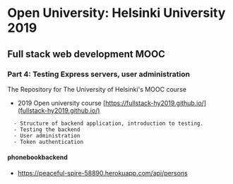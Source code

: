 
# Open University: Helsinki University 2019 

## Full stack web development MOOC

### Part 4: Testing Express servers, user administration

The Repository for The University of Helsinki's MOOC course
  - 2019  Open university course [https://fullstack-hy2019.github.io/](fullstack-hy2019.github.io/)

```  
  - Structure of backend application, introduction to testing.
  - Testing the backend
  - User administration
  - Token authentication
```

#### phonebookbackend

-  https://peaceful-spire-58890.herokuapp.com/api/persons

